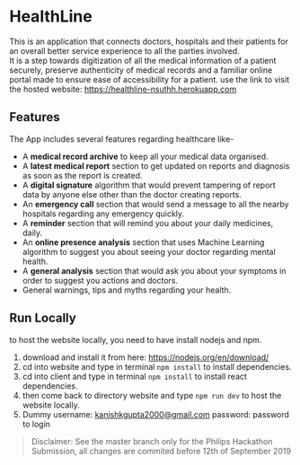 # HealthLine
This is an application that connects  doctors, hospitals and their patients for an overall better service experience to all the 
parties involved.  
It is a step towards digitization of all the medical information of a patient securely, preserve authenticity of medical records 
and a familiar online portal made to ensure ease of accessibility for a patient.
use the link to visit the hosted website: https://healthline-nsuthh.herokuapp.com

## Features
The App includes several features regarding healthcare like-
 - A **medical record archive** to keep all your medical data organised.
 - A **latest medical report** section to get updated on reports and diagnosis as soon as the report is created.
 - A **digital signature** algorithm that would prevent tampering of report data by anyone else other than the doctor creating reports.
 - An **emergency call** section that would send a message to all the nearby hospitals regarding any emergency quickly.
 - A **reminder** section that will remind you about your daily medicines, daily.
 - An **online presence analysis** section that uses Machine Learning algorithm to suggest you about seeing your doctor regarding mental health.
 - A **general analysis** section that would ask you about your symptoms in order to suggest you actions and doctors.
 - General warnings, tips and myths regarding your health.
 
 ## Run Locally
 to host the website locally, you need to have install nodejs and npm.  
 1. download and install it from here: https://nodejs.org/en/download/
 2. cd into website and type in terminal `npm install` to install dependencies.
 3. cd into client and type in terminal `npm install` to install react dependencies.
 4. then come back to directory website and type `npm run dev` to host the website locally.
 5. Dummy username: kanishkgupta2000@gmail.com password: password to login
 
 > Disclaimer: See the master branch only for the Philips Hackathon Submission, all changes are commited before 12th of September 2019
 
